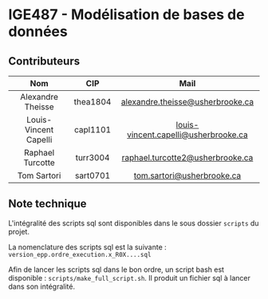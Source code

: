 # IGE487 - Modélisation de bases de données

## Contributeurs

|          Nom          |   CIP    |                                        Mail                                         |
|:---------------------:|:--------:|:-----------------------------------------------------------------------------------:|
|   Alexandre Theisse   | thea1804 |     [alexandre.theisse@usherbrooke.ca](mailto:alexandre.theisse@usherbrooke.ca)     |
| Louis-Vincent Capelli | capl1101 | [louis-vincent.capelli@usherbrooke.ca](mailto:louis-vincent.capelli@usherbrooke.ca) |
|   Raphael Turcotte    | turr3004 |     [raphael.turcotte2@usherbrooke.ca](mailto:raphael.turcotte2@usherbrooke.ca)     |
|      Tom Sartori      | sart0701 |           [tom.sartori@usherbrooke.ca](mailto:tom.sartori@usherbrooke.ca)           |

## Note technique

L'intégralité des scripts sql sont disponibles dans le sous dossier `scripts` du projet.

La nomenclature des scripts sql est la suivante : `version_epp.ordre_execution.x_R0X....sql`

Afin de lancer les scripts sql dans le bon ordre, un script bash est disponible : `scripts/make_full_script.sh`. Il produit un fichier sql à lancer dans son intégralité. 
